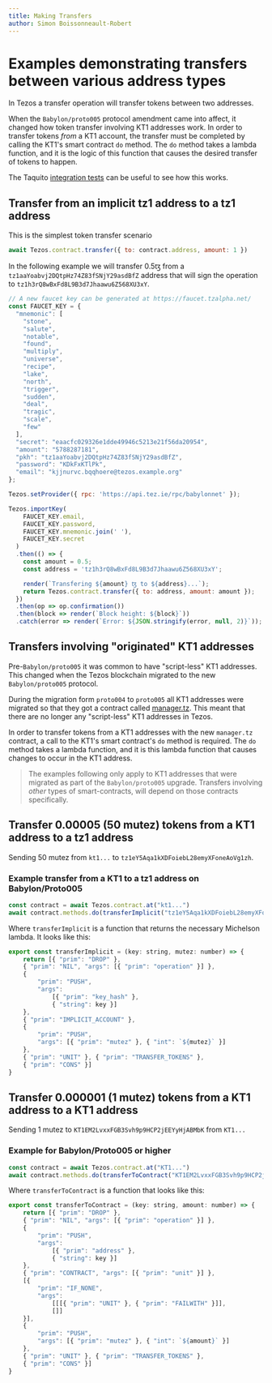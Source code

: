 ```yaml
---
title: Making Transfers
author: Simon Boissonneault-Robert
---
```

# Examples demonstrating transfers between various address types

In Tezos a transfer operation will transfer tokens between two addresses.

When the `Babylon/proto005` protocol amendment came into affect, it changed how token transfer involving KT1 addresses work. In order to transfer tokens _from_ a KT1 account, the transfer must be completed by calling the KT1's smart contract `do` method. The `do` method takes a lambda function, and it is the logic of this function that causes the desired transfer of tokens to happen.

The Taquito [integration tests](https://github.com/ecadlabs/taquito/blob/master/integration-tests/manager-contract-scenario.spec.ts) can be useful to see how this works.

## Transfer from an implicit tz1 address to a tz1 address

This is the simplest token transfer scenario

```js
await Tezos.contract.transfer({ to: contract.address, amount: 1 })
```

In the following example we will transfer 0.5ꜩ from a `tz1aaYoabvj2DQtpHz74Z83fSNjY29asdBfZ` address that will sign the operation to `tz1h3rQ8wBxFd8L9B3d7Jhaawu6Z568XU3xY`.
```js live noInline
// A new faucet key can be generated at https://faucet.tzalpha.net/
const FAUCET_KEY = {
  "mnemonic": [
    "stone",
    "salute",
    "notable",
    "found",
    "multiply",
    "universe",
    "recipe",
    "lake",
    "north",
    "trigger",
    "sudden",
    "deal",
    "tragic",
    "scale",
    "few"
  ],
  "secret": "eaacfc029326e1dde49946c5213e21f56da20954",
  "amount": "5788287181",
  "pkh": "tz1aaYoabvj2DQtpHz74Z83fSNjY29asdBfZ",
  "password": "KDkFxKTlPk",
  "email": "kjjnurvc.bqqhoere@tezos.example.org"
};

Tezos.setProvider({ rpc: 'https://api.tez.ie/rpc/babylonnet' });

Tezos.importKey(
    FAUCET_KEY.email,
    FAUCET_KEY.password,
    FAUCET_KEY.mnemonic.join(' '),
    FAUCET_KEY.secret
  )
  .then(() => {
    const amount = 0.5;
    const address = 'tz1h3rQ8wBxFd8L9B3d7Jhaawu6Z568XU3xY';

    render(`Transfering ${amount} ꜩ to ${address}...`);
    return Tezos.contract.transfer({ to: address, amount: amount });
  })
  .then(op => op.confirmation())
  .then(block => render(`Block height: ${block}`))
  .catch(error => render(`Error: ${JSON.stringify(error, null, 2)}`));
```

## Transfers involving "originated" KT1 addresses

Pre-`Babylon/proto005` it was common to have "script-less" KT1 addresses. This changed when the Tezos blockchain migrated to the new `Babylon/proto005` protocol.

During the migration form `proto004` to `proto005` all KT1 addresses were migrated so that they got a contract called [manager.tz](https://gitlab.com/nomadic-labs/mi-cho-coq/blob/master/src/contracts/manager.tz). This meant that there are no longer any "script-less" KT1 addresses in Tezos.

In order to transfer tokens from a KT1 addresses with the new `manager.tz` contract, a call to the KT1's smart contract's `do` method is required. The `do` method takes a lambda function, and it is this lambda function that causes changes to occur in the KT1 address.

> The examples following only apply to KT1 addresses that were migrated as part of the `Babylon/proto005` upgrade. Transfers involving _other_ types of smart-contracts, will depend on those contracts specifically.

## Transfer 0.00005 (50 mutez) tokens from a KT1 address to a tz1 address

Sending 50 mutez from `kt1...` to `tz1eY5Aqa1kXDFoiebL28emyXFoneAoVg1zh`.

### Example transfer from a KT1 to a tz1 address on Babylon/Proto005

```js
const contract = await Tezos.contract.at("kt1...")
await contract.methods.do(transferImplicit("tz1eY5Aqa1kXDFoiebL28emyXFoneAoVg1zh", 50)).send({ amount: 0 })
```

Where `transferImplicit` is a function that returns the necessary Michelson lambda. It looks like this:

```js
export const transferImplicit = (key: string, mutez: number) => {
    return [{ "prim": "DROP" },
    { "prim": "NIL", "args": [{ "prim": "operation" }] },
    {
        "prim": "PUSH",
        "args":
            [{ "prim": "key_hash" },
            { "string": key }]
    },
    { "prim": "IMPLICIT_ACCOUNT" },
    {
        "prim": "PUSH",
        "args": [{ "prim": "mutez" }, { "int": `${mutez}` }]
    },
    { "prim": "UNIT" }, { "prim": "TRANSFER_TOKENS" },
    { "prim": "CONS" }]
}
```

## Transfer 0.000001 (1 mutez) tokens from a KT1 address to a KT1 address

Sending 1 mutez to `KT1EM2LvxxFGB3Svh9p9HCP2jEEYyHjABMbK` from `KT1...`

### Example for Babylon/Proto005 or higher

```js
const contract = await Tezos.contract.at("KT1...")
await contract.methods.do(transferToContract("KT1EM2LvxxFGB3Svh9p9HCP2jEEYyHjABMbK", 1)).send({ amount: 0 })
```

Where `transferToContract` is a function that looks like this:

```js
export const transferToContract = (key: string, amount: number) => {
    return [{ "prim": "DROP" },
    { "prim": "NIL", "args": [{ "prim": "operation" }] },
    {
        "prim": "PUSH",
        "args":
            [{ "prim": "address" },
            { "string": key }]
    },
    { "prim": "CONTRACT", "args": [{ "prim": "unit" }] },
    [{
        "prim": "IF_NONE",
        "args":
            [[[{ "prim": "UNIT" }, { "prim": "FAILWITH" }]],
            []]
    }],
    {
        "prim": "PUSH",
        "args": [{ "prim": "mutez" }, { "int": `${amount}` }]
    },
    { "prim": "UNIT" }, { "prim": "TRANSFER_TOKENS" },
    { "prim": "CONS" }]
}
```
